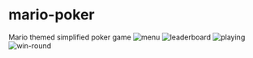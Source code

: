 # mario-poker
Mario themed simplified poker game
![menu](https://user-images.githubusercontent.com/51214897/72218204-56c44280-3506-11ea-8f2b-bdb133408c15.PNG)
![leaderboard](https://user-images.githubusercontent.com/51214897/72218205-588e0600-3506-11ea-8f47-b86805cadcd0.PNG)
![playing](https://user-images.githubusercontent.com/51214897/72218226-9ab74780-3506-11ea-8425-bce9786bfa81.PNG)
![win-round](https://user-images.githubusercontent.com/51214897/72218227-9ee36500-3506-11ea-9f7a-99ad42ece446.PNG)
